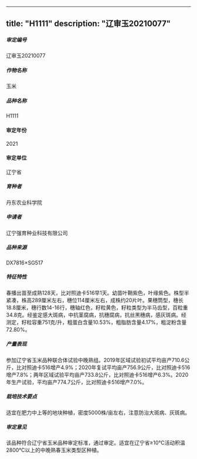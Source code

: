 
---
title: "H1111"
description: "辽审玉20210077"
---
##### 审定编号 
辽审玉20210077

##### 作物名称
玉米

##### 品种名称
H1111

#### 审定年份
2021	

#### 审定单位
辽宁省

##### 育种者
丹东农业科学院

##### 申请者
辽宁强育种业科技有限公司

##### 品种来源
DX7816×SG517 

##### 特征特性
春播出苗至成熟128天，比对照迪卡516早1天。幼苗叶鞘紫色，叶缘紫色。株型半紧凑，株高289厘米左右，穗位114厘米左右，成株约20片叶。果穗筒型，穗长18.8厘米，穗行数14-16行，穗轴红色，籽粒黄色，籽粒类型为半马齿型，百粒重34.8克。经鉴定感大斑病，中抗茎腐病，抗穗腐病，抗丝黑穗病，感灰斑病。经测定，籽粒容重751克/升，粗蛋白含量10.53%，粗脂肪含量4.17%，粗淀粉含量72.80%。

##### 产量表现
参加辽宁省玉米品种联合体试验中晚熟组。2019年区域试验初试平均亩产710.6公斤，比对照迪卡516增产4.9%；2020年复试平均亩产756.9公斤，比对照迪卡516增产7.8%；两年区域试验平均亩产733.8公斤，比对照迪卡516增产6.3%。2020年生产试验，平均亩产774.7公斤，比对照迪卡516增产7.0%。

##### 栽培技术要点
适宜在肥力中上等的地块种植，密度5000株/亩左右，注意防治大斑病、灰斑病。

##### 审定意见
该品种符合辽宁省玉米品种审定标准，通过审定。适宜在辽宁省≥10℃活动积温2800℃以上的中晚熟春玉米类型区种植。


